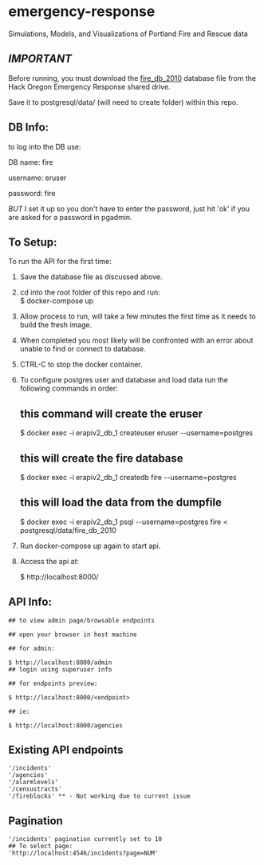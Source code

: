 # emergency-response
Simulations, Models, and Visualizations of Portland Fire and Rescue data

## _IMPORTANT_

Before running, you must download the [fire_db_2010](https://drive.google.com/file/d/0B7k-dMOX1R5WOWpTZDdhMFBMUW8/view?usp=sharing) database file from the Hack Oregon Emergency Response shared drive.  

Save it to postgresql/data/ (will need to create folder) within this repo.

## DB Info:
to log into the DB use:

DB name: fire

username: eruser

password: fire


_BUT_ I set it up so you don't have to enter the password, just hit 'ok' if you are asked for a password in pgadmin.


## To Setup:

To run the API for the first time:

  1. Save the database file as discussed above.
  2. cd into the root folder of this repo and run:  
      $ docker-compose up
  3. Allow process to run, will take a few minutes the first time as it needs to build the fresh image.
  4. When completed you most likely will be confronted with an error about unable to find or connect to database.
  5. CTRL-C to stop the docker container.
  6. To configure postgres user and database and load data run the following commands in order:  

        ## this command will create the eruser  

        $ docker exec -i erapiv2_db_1 createuser eruser --username=postgres  

        ## this will create the fire database

        $ docker exec -i erapiv2_db_1 createdb fire --username=postgres


        ## this will load the data from the dumpfile  

        $ docker exec -i erapiv2_db_1 psql --username=postgres fire < postgresql/data/fire_db_2010  

  7. Run docker-compose up again to start api.

  8. Access the api at:

        $ http://localhost:8000/<endpoint>



## API Info:

    ## to view admin page/browsable endpoints

    ## open your browser in host machine

    ## for admin:

    $ http://localhost:8000/admin
    ## login using superuser info

    ## for endpoints preview:

    $ http://localhost:8000/<endpoint>

    ## ie:

    $ http://localhost:8000/agencies

## Existing API endpoints

    '/incidents'
    '/agencies'
    '/alarmlevels'
    '/censustracts'
    '/fireblocks' ** - Not working due to current issue

## Pagination

    '/incidents' pagination currently set to 10
    ## To select page:
    'http://localhost:4546/incidents?page=NUM'
